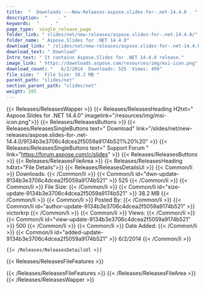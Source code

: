 ```yaml
---
title:  "  Downloads ---New-Releases-aspose.slides-for-.net-14.4.0 . " 
description:  "    . " 
keywords:  "    . " 
page_type:  single_release_page
folder_link: " slides/net/new-releases/aspose.slides-for-.net-14.4.0/"
folder_name: " Aspose.Slides for .NET 14.4.0"
download_link: " /slides/net/new-releases/aspose.slides-for-.net-14.4.0/9134b3e3706c4dcea2f5059a9174b521"
download_text: " Download"
Intro_text: " It contains Aspose.Slides for .NET 14.4.0 release."
image_link: " https://downloads.aspose.com/resources/img/msi-icon.png"
download_count: "   6/2/2014  Downloads: 525  Views: 499"
file_size: "  File Size: 38.2 MB "
parent_path: "slides/net"
section_parent_path: "slides/net"
weight: 205 
---
```


{{< Releases/ReleasesWapper >}}
  {{< Releases/ReleasesHeading H2txt=" Aspose.Slides for .NET 14.4.0" imagelink="/resources/img/msi-icon.png">}}
  {{< Releases/ReleasesButtons >}}
    {{< Releases/ReleasesSingleButtons text=" Download" link="/slides/net/new-releases/aspose.slides-for-.net-14.4.0/9134b3e3706c4dcea2f5059a9174b521%20%20" >}}
    {{< Releases/ReleasesSingleButtons text=" Support Forum " link="https://forum.aspose.com/c/slides" >}}
  {{< Releases/ReleasesButtons >}}
  {{< Releases/ReleasesFileArea >}}
    {{< Releases/ReleasesHeading h4txt="File Details">}}
    {{< Releases/ReleasesDetailsUl >}}
            {{< Common/li  >}} Downloads: {{< /Common/li >}} 
      {{< Common/li id="dwn-update-9134b3e3706c4dcea2f5059a9174b521" >}} 525 {{< /Common/li >}} 
      {{< Common/li  >}} File Size: {{< /Common/li >}} 
      {{< Common/li id="size-update-9134b3e3706c4dcea2f5059a9174b521" >}} 38.2 MB {{< /Common/li >}} 
      {{< Common/li  >}} Posted By: {{< /Common/li >}} 
      {{< Common/li id="author-update-9134b3e3706c4dcea2f5059a9174b521" >}} victorkrp {{< /Common/li >}} 
      {{< Common/li  >}} Views: {{< /Common/li >}} 
      {{< Common/li id="view-update-9134b3e3706c4dcea2f5059a9174b521" >}} 500 {{< /Common/li >}} 
      {{< Common/li  >}} Date Added: {{< /Common/li >}} 
      {{< Common/li id="added-update-9134b3e3706c4dcea2f5059a9174b521" >}} 6/2/2014 {{< /Common/li >}} 

    {{< /Releases/ReleasesDetailsUl >}}

  {{< Releases/ReleasesFileFeatures >}}
      
  {{< /Releases/ReleasesFileFeatures >}}
 {{< /Releases/ReleasesFileArea >}}
{{< /Releases/ReleasesWapper >}}


